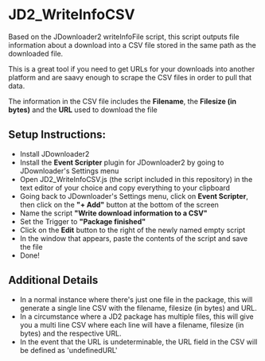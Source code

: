 # JD2_WriteInfoCSV
Based on the JDownloader2 writeInfoFile script, this script outputs file information about a download into a CSV file stored in the same path as the downloaded file. 

This is a great tool if you need to get URLs for your downloads into another platform and are saavy enough to scrape the CSV files in order to pull that data.
 
The information in the CSV file includes the **Filename**, the **Filesize (in bytes)** and the **URL** used to download the file
 
## Setup Instructions:
- Install JDownloader2
- Install the **Event Scripter** plugin for JDownloader2 by going to JDownloader's Settings menu
- Open JD2_WriteInfoCSV.js (the script included in this repository) in the text editor of your choice and copy everything to your clipboard
- Going back to JDownloader's Settings menu, click on **Event Scripter**, then click on the **"+ Add"** button at the bottom of the screen
- Name the script **"Write download information to a CSV"**
- Set the Trigger to **"Package finished"**
- Click on the **Edit** button to the right of the newly named empty script
- In the window that appears, paste the contents of the script and save the file
- Done!
 
## Additional Details 
- In a normal instance where there's just one file in the package, this will generate a single line CSV with the filename, filesize (in bytes) and URL.
- In a circumstance where a JD2 package has multiple files, this will give you a multi line CSV where each line will have a filename, filesize (in bytes) and the respective URL.
- In the event that the URL is undeterminable, the URL field in the CSV will be defined as 'undefinedURL'

